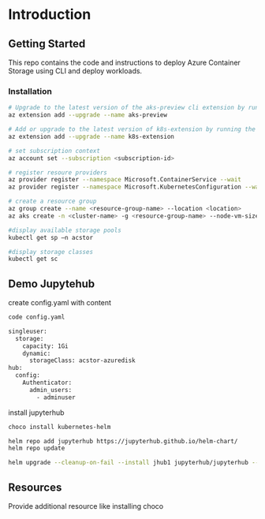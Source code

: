 # Introduction



## Getting Started

This repo contains the code and instructions to deploy Azure Container Storage using CLI and deploy workloads.

### Installation

```bash
# Upgrade to the latest version of the aks-preview cli extension by running the following command.
az extension add --upgrade --name aks-preview

# Add or upgrade to the latest version of k8s-extension by running the following command.
az extension add --upgrade --name k8s-extension

# set subscription context
az account set --subscription <subscription-id>

# register resoure providers
az provider register --namespace Microsoft.ContainerService --wait 
az provider register --namespace Microsoft.KubernetesConfiguration --wait

# create a resource group
az group create --name <resource-group-name> --location <location>
az aks create -n <cluster-name> -g <resource-group-name> --node-vm-size Standard_D4s_v3 --node-count 3 --enable-azure-container-storage <storage-pool-type>

#display available storage pools
kubectl get sp –n acstor

#display storage classes
kubectl get sc
```



## Demo Jupytehub
create config.yaml with content

```bash
code config.yaml
```
```bash
singleuser:
  storage:
    capacity: 1Gi
    dynamic:
      storageClass: acstor-azuredisk
hub:
  config:
    Authenticator:
      admin_users:        
        - adminuser
```
install jupyterhub

```bash
choco install kubernetes-helm
```

```bash
helm repo add jupyterhub https://jupyterhub.github.io/helm-chart/
helm repo update
```
```bash
helm upgrade --cleanup-on-fail --install jhub1 jupyterhub/jupyterhub --namespace jhub1 --create-namespace --values config.yaml
```

## Resources
Provide additional resource like installing choco
